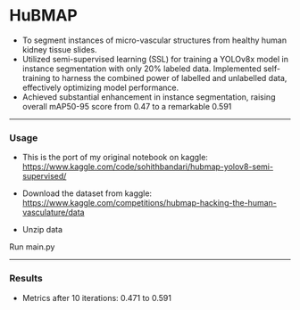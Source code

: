 # HuBMAP

- To segment instances of micro-vascular structures from healthy human kidney tissue slides.
- Utilized semi-supervised learning (SSL) for training a YOLOv8x model in instance segmentation with only 20% labeled data. Implemented self-training to harness the combined power of labelled and unlabelled data, effectively optimizing model performance.
- Achieved substantial enhancement in instance segmentation, raising overall mAP50-95 score from 0.47 to a remarkable 0.591

----
### Usage

- This is the port of my original notebook on kaggle: https://www.kaggle.com/code/sohithbandari/hubmap-yolov8-semi-supervised/

- Download the dataset from kaggle: https://www.kaggle.com/competitions/hubmap-hacking-the-human-vasculature/data
- Unzip data

Run main.py

----
### Results

- Metrics after 10 iterations: 0.471 to 0.591
